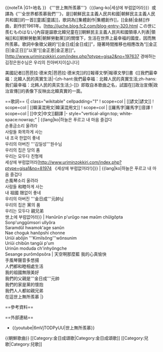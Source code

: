 {{noteTA
|G1=地名
}}
《'''世上無所羨慕'''》（{{lang-ko|세상에 부럼없어라}}）或譯為《'''全世界都羨慕我們'''》，是[[朝鮮民主主義人民共和國|朝鮮民主主義人民共和國]]的一首[[童謠|童謠]]，歌詞為[[集體創作|集體創作]]，[[金赫|金赫]]作曲，創作於1961年。<ref>[http://juche.blog.fc2.com/blog-entry-320.html この世に羨むものはない]</ref>內容是謳歌北韓兒童在[[朝鮮民主主義人民共和國領導人列表|領袖]]和[[朝鮮勞動黨|朝鮮勞動黨]]的關懷下，生活在世界上最幸福的國度，因而無所羨慕。歌詞中象徵父親的“[[金日成|金日成]]”，隨著時間推移也相應改為“[[金正日|金正日]]”以至“[[金正恩|金正恩]]”。<ref>[http://www.uriminzokkiri.com/index.php?ptype=gisa2&no=197637 경애하는 김정은원수님은 우리의 친아버지이십니다]</ref>

美國記者[[芭芭拉·德米克|芭芭拉·德米克]]的[[報導文學|報導文學]]書《[[我們最幸福：北韓人民的真實生活|-{zh-hant:我們最幸福：北韓人民的真實生活;zh-hans:我们最幸福：北韩人民的真实生活;}-]]》即取自本歌曲之名，試圖在[[政治宣傳|政治宣傳]]的表像下反映出北韓真實的一面。

==歌詞==
{| class="wikitable" cellpadding="1"
! scope=col | [[諺文|諺文]]
! scope=col | [[韓漢混用文|韓漢混用文]]
! scope=col | [[羅馬字|羅馬字]]音譯
! scope=col | [[中文|中文]]翻譯
|- style="vertical-align:top; white-space:nowrap;"
|
{{lang|ko|하늘은 푸르고 내 마음 즐겁다<br />
손풍금소리 울려라<br />
사람들 화목하게 사는<br />
내 조국 한없이 좋네<br />
우리의 아버진 '''김일성'''원수님<br />
우리의 집은 당의 품<br />
우리는 모두다 친형제<br />
세상에 부럼없어라<ref>[http://www.uriminzokkiri.com/index.php?ptype=gisa1&no=81974 《세상에 부럼없어라!》]</ref>}}
|
{{lang|ko|하늘은 푸르고 내 마음 즐겁다<br />
손風琴소리 울려라<br />
사람들 和睦하게 사는<br />
내 祖國 限없이 좋네<br />
우리의 아버진 '''金日成'''元帥님<br />
우리의 집은 黨의 품<br />
우리는 모두다 親兄弟<br />
世上에 부럼없어라}}
|
Hanŭrŭn p'urŭgo nae maŭm chŭlgŏpta<br />
Sonp'unggŭmsori ullyŏra<br />
Saramdŭl hwamok'age sanŭn<br />
Nae choguk hanŏpshi chonne<br />
Uriŭi abŏjin '''Kimilsŏng'''wŏnsunim<br />
Uriŭi chibŭn tangŭi p'um<br />
Urinŭn moduda ch'inhyŏngche<br />
Sesange purŏmŏpsŏra
|
天空啊那麼藍 我的心真愉快<br />
手風琴聲音多悠揚<br />
人們都和睦相處生活<br />
我的祖國無限美好<br />
我們的父親是'''金日成'''元帥<br />
我們的家是黨的懷抱<br />
我們人人都如親兄弟<br />
在這世上無所羨慕
|}

==參考資料==
<references/>

==外部連結==
* {{youtube|6mVjTODPyUU|世上無所羨慕}}

{{朝鮮歌曲}}
[[Category:金日成頌歌|Category:金日成頌歌]]
[[Category:兒歌|Category:兒歌]]